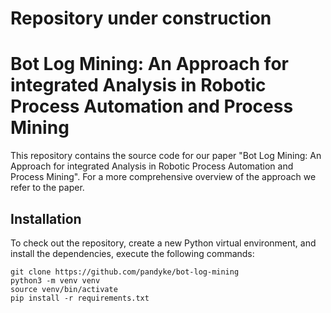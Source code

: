 # Repository under construction


# Bot Log Mining: An Approach for integrated Analysis in Robotic Process Automation and Process Mining

This repository contains the source code for our paper "Bot Log Mining: An Approach for integrated Analysis in Robotic Process Automation and Process Mining". 
For a more comprehensive overview of the approach we refer to the paper.


## Installation

To check out the repository, create a new Python virtual environment, and install the dependencies, execute the following commands:

```
git clone https://github.com/pandyke/bot-log-mining
python3 -m venv venv
source venv/bin/activate
pip install -r requirements.txt
```
